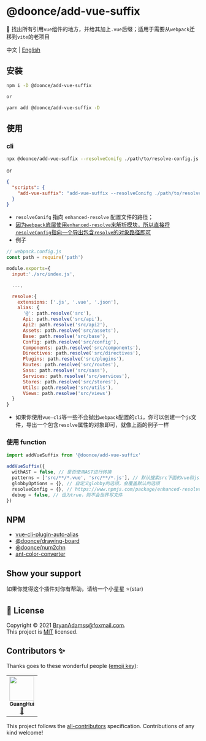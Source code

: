 # @doonce/add-vue-suffix

🔨 找出所有引用`vue`组件的地方，并给其加上`.vue`后缀；适用于需要从`webpack`迁移到`vite`的老项目

中文 | [English](https://github.com/do-once/cbb/blob/main/cli/add-vue-suffix/README.md)

## 安装

```sh
npm i -D @doonce/add-vue-suffix

or

yarn add @doonce/add-vue-suffix -D
```

## 使用

### cli

```bash
npx @doonce/add-vue-suffix --resolveConifg ./path/to/resolve-config.js
```

or

```json
{
  "scripts": {
    "add-vue-suffix": "add-vue-suffix --resolveConifg ./path/to/resolve-config.js"
  }
}
```

- `resolveConifg` 指向 `enhanced-resolve` 配置文件的路径；
- [因为`webpack`底层使用`enhanced-resolve`来解析模块，所以直接将`resolveConfig`指向一个导出包含`resolve`的对象路径即可](https://webpack.js.org/concepts/module-resolution/)
- 例子

```js
// webpack.config.js
const path = require('path')

module.exports={
  input:'./src/index.js',

  ...,

  resolve:{
    extensions: ['.js', '.vue', '.json'],
    alias: {
      '@': path.resolve('src'),
      Api: path.resolve('src/api'),
      Api2: path.resolve('src/api2'),
      Assets: path.resolve('src/assets'),
      Base: path.resolve('src/base'),
      Config: path.resolve('src/config'),
      Components: path.resolve('src/components'),
      Directives: path.resolve('src/directives'),
      Plugins: path.resolve('src/plugins'),
      Routes: path.resolve('src/routes'),
      Sass: path.resolve('src/sass'),
      Services: path.resolve('src/services'),
      Stores: path.resolve('src/stores'),
      Utils: path.resolve('src/utils'),
      Views: path.resolve('src/views')
  }
}
```

- 如果你使用`vue-cli`等一些不会抛出`webpack`配置的`cli`，你可以创建一个`js`文件，导出一个包含`resolve`属性的对象即可，就像上面的例子一样

### 使用 function

```js
import addVueSuffix from '@doonce/add-vue-suffix'

addVueSuffix({
  withAST = false, // 是否使用AST进行转换
  patterns = ['src/**/*.vue', 'src/**/*.js'], // 默认搜索src下面的vue和js文件
  globbyOptions = {}, // 自定义globby的选项，会覆盖默认的选项
  resolveConfig = {}, // https://www.npmjs.com/package/enhanced-resolve；和webpack.resolve一致；https://webpack.js.org/configuration/resolve/#resolve
  debug = false, // 设为true，则不会世界写文件
})
```

## NPM

- [vue-cli-plugin-auto-alias](https://www.npmjs.com/package/vue-cli-plugin-auto-alias)
- [@doonce/drawing-board](https://www.npmjs.com/package/@doonce/drawing-board)
- [@doonce/num2chn](https://www.npmjs.com/package/@doonce/num2chn)
- [ant-color-converter](https://www.npmjs.com/package/ant-color-converter)

## Show your support

如果你觉得这个插件对你有帮助，请给一个小星星 ⭐️(star)

## 📝 License

Copyright © 2021 [BryanAdamss@foxmail.com](https://github.com/BryanAdamss).<br />
This project is [MIT](https://github.com/kefranabg/readme-md-generator/blob/master/LICENSE) licensed.

## Contributors ✨

Thanks goes to these wonderful people ([emoji key](https://allcontributors.org/docs/en/emoji-key)):

<!-- ALL-CONTRIBUTORS-LIST:START - Do not remove or modify this section -->
<!-- prettier-ignore-start -->
<!-- markdownlint-disable -->
<table>
  <tr>
    <td align="center"><a href="https://bryanadamss.github.io/"><img src="https://avatars3.githubusercontent.com/u/7441504?v=4" width="64px;" alt=""/><br /><sub><b>GuangHui</b></sub></a><br /><a href="#projectManagement-BryanAdamss" title="Project Management">📆</a></td>
  </tr>
</table>

<!-- markdownlint-enable -->
<!-- prettier-ignore-end -->

<!-- ALL-CONTRIBUTORS-LIST:END -->

This project follows the [all-contributors](https://github.com/all-contributors/all-contributors) specification. Contributions of any kind welcome!
